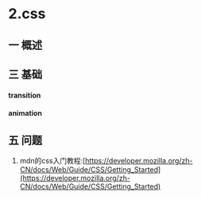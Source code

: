 # 2.css
## 一 概述
## 三 基础
#### transition
#### animation
## 五 问题
1. mdn的css入门教程:[https://developer.mozilla.org/zh-CN/docs/Web/Guide/CSS/Getting_Started](https://developer.mozilla.org/zh-CN/docs/Web/Guide/CSS/Getting_Started)